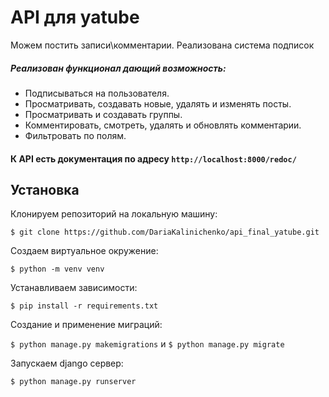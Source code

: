 # API для yatube

Можем постить записи\комментарии.
Реализована система подписок

##### Реализован функционал дающий возможность:
* Подписываться на пользователя.
* Просматривать, создавать новые, удалять и изменять посты.
* Просматривать и создавать группы.
* Комментировать, смотреть, удалять и обновлять комментарии.
* Фильтровать по полям.

#### К API есть документация по адресу `http://localhost:8000/redoc/`
## Установка 
Клонируем репозиторий на локальную машину:

```$ git clone https://github.com/DariaKalinichenko/api_final_yatube.git```

 Создаем виртуальное окружение:
 
 ```$ python -m venv venv```
 
 Устанавливаем зависимости:

```$ pip install -r requirements.txt```

Создание и применение миграций:

```$ python manage.py makemigrations``` и ```$ python manage.py migrate```

Запускаем django сервер:

```$ python manage.py runserver```
